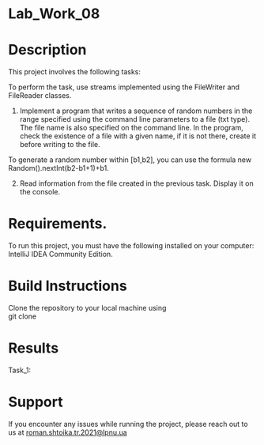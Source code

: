 # Lab_Work_08
# Description
This project involves the following tasks:

To perform the task, use streams implemented using the FileWriter and FileReader classes.

1. Implement a program that writes a sequence of random numbers in the range specified using the command line parameters to a file (txt type).
 The file name is also specified on the command line. In the program, check the existence of a file with a given name, if it is not there, create it before writing to the file.
 
To generate a random number within [b1,b2], you can use the formula new Random().nextInt(b2-b1+1)+b1.

2. Read information from the file created in the previous task. Display it on the console.

# Requirements.
To run this project, you must have the following installed on your computer: IntelliJ IDEA Community Edition.

# Build Instructions
Clone the repository to your local machine using <br>
git clone
# Results

Task_1: <br>






# Support

If you encounter any issues while running the project, please reach out to us at roman.shtoika.tr.2021@lpnu.ua
